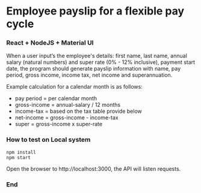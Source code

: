 # Employee payslip for a flexible pay cycle

### React + NodeJS + Material UI

When a user input’s the employee's details: first name, last name, annual salary (natural numbers) and super rate (0% - 12% inclusive), payment start date, the program should generate payslip information with name, pay period, gross income, income tax, net income and superannuation.

Example calculation for a calendar month is as follows:
- pay period = per calendar month
- gross-income = annual-salary / 12 months
- income-tax = based on the tax table provide below
- net-income = gross-income - income-tax
- super = gross-income x super-rate

### How to test on Local system

    npm install
    npm start

Open the browser to http://localhost:3000, the API will listen requests.

### End